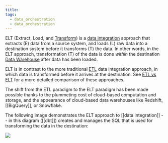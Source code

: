 ```yaml
---
title: 
tags:
  - data_orchestration
  - data_orchestration
---
```

ELT (Extract, Load, and [Transform](Data%20Transformation.md)) is a [data integration](term/data%20integration.md) approach that extracts (E) data from a source system, and loads (L) raw data into a destination system before it transforms (T) the data. In other words, in the ELT approach, transformation (T) of the data is done _within_ the destination [Data Warehouse](Data%20Warehouse.md) after data has been loaded. 

ELT is in contrast to the more traditional [ETL](ETL.md) data integration approach, in which data is transformed before it arrives at the destination. See [ETL vs ELT](term/etl%20vs%20elt.md) for a more detailed comparison of these approaches.

The shift from the ETL paradigm to the ELT paradigm has been made possible thanks to the plummeting cost of cloud-based computation and storage, and the appearance of cloud-based data warehouses like Redshift, [[BigQuery]], or Snowflake. 

The following image demonstrates the ELT approach to [[data integration]] -- in this diagram ([[dbt]]) creates and manages the SQL that is used for transforming the data in the destination:

![](images/elt-tool.png)


